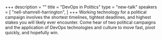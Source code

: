 +++
description = ""
title = "DevOps in Politics"
type = "new-talk"
speakers = [
        "nell-shamrell-harrington",
]
+++
Working technology for a political campaign involves the shortest timelines, tightest deadlines, and highest stakes you will likely ever encounter. Come hear of two political campaigns and the application of DevOps technologies and culture to move fast, pivot quickly, and hopefully win.